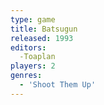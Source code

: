 ```yaml
---
type: game
title: Batsugun
released: 1993
editors: 
  -Toaplan
players: 2
genres:
  - 'Shoot Them Up'
---
```

